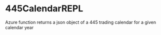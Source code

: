 # 445CalendarREPL
Azure function returns a json object of a 445 trading calendar for a given calendar year
